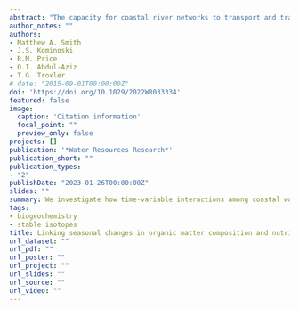 ```yaml
---
abstract: "The capacity for coastal river networks to transport and transform dissolved organic matter (DOM) is widely accepted. However, climate-induced shifts in stormwater runoff and tidal extension alter fresh and marine water source contributions, associated DOM, and processing rates of nutrients entering coastal canals. We investigate how time-variable interactions among coastal water source contributions influence the concentrations of dissolved organic carbon (DOC), nutrients, and DOM composition in urban canals. We quantified the spatiotemporal variability of DOM quality and nutrient concentrations to determine contributions of tidal marine water, rainwater, stormwater runoff, and groundwater to three coastal urban canals of Miami, Florida (USA). We created a Bayesian Monte Carlo (BMC) mixing model using measurements of fluorescent DOM (fDOM), DOC concentrations, δ18O and δ2H isotopic signatures, and chloride (Cl‒). Fractional contributions of groundwater averaged 17% in the dry season and 26% at peak high tide during the subtropical wet season (September-November). The canal-to-marine head difference (CMHD) was a primary driver of groundwater contributions to coastal urban canals and monthly patterns of fDOM/DOC. High tide (>1 m) and discharge events were found to connect canals to upstream sources of terrestrial DOM. Loading of terrestrially sourced DOC and DOM is pulsed to urban canals, shunted downstream and supplemented by microbially sourced DOM during the wet season at high tide. Overall, we demonstrate that a combined tracer approach with isotopes and fDOM can help identify groundwater contributions to coastal waterways and that autochthonous fDOM may prime the degradation of carbon or nutrients as the CMHD pushes inland."
author_notes: ""
authors:
- Matthew A. Smith
- J.S. Kominoski
- R.M. Price
- O.I. Abdul-Aziz
- T.G. Troxler
# date: "2015-09-01T00:00:00Z"
doi: 'https://doi.org/10.1029/2022WR033334'
featured: false
image:
  caption: 'Citation information'
  focal_point: ""
  preview_only: false
projects: []
publication: '*Water Resources Research*'
publication_short: ""
publication_types:
- "2"
publishDate: "2023-01-26T00:00:00Z"
slides: ""
summary: We investigate how time-variable interactions among coastal water source contributions influence the concentrations of dissolved organic carbon (DOC), nutrients, and DOM composition in urban canals..
tags:
- biogeochemistry
- stable isotopes
title: Linking seasonal changes in organic matter composition and nutrients to shifting hydraulic gradients in coastal urban canals
url_dataset: ""
url_pdf: ""
url_poster: ""
url_project: ""
url_slides: ""
url_source: ""
url_video: ""
---
```



